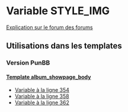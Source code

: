 # Variable STYLE_IMG
[Explication sur le forum des forums](http://forum.forumactif.com/t294113-listing-des-variables#STYLE_IMG)

## Utilisations dans les templates

### Version PunBB

#### [Template album_showpage_body](punbb/album_showpage_body.md)
* [Variable à la ligne 354](../punbb/album_showpage_body.tpl#L354)
* [Variable à la ligne 358](../punbb/album_showpage_body.tpl#L358)
* [Variable à la ligne 362](../punbb/album_showpage_body.tpl#L362)